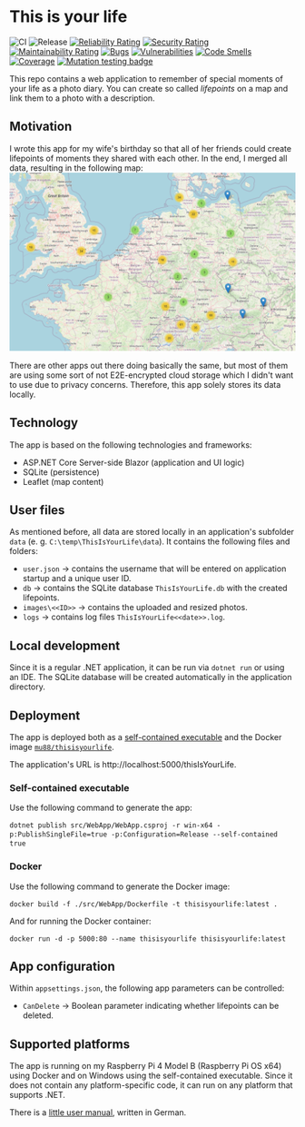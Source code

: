 ﻿# This is your life
![CI](https://github.com/mu88/ThisIsYourLife/workflows/CI/badge.svg)
![Release](https://github.com/mu88/ThisIsYourLife/workflows/Release/badge.svg)
[![Reliability Rating](https://sonarcloud.io/api/project_badges/measure?project=mu88_Project28&metric=reliability_rating)](https://sonarcloud.io/summary/new_code?id=mu88_Project28)
[![Security Rating](https://sonarcloud.io/api/project_badges/measure?project=mu88_Project28&metric=security_rating)](https://sonarcloud.io/summary/new_code?id=mu88_Project28)
[![Maintainability Rating](https://sonarcloud.io/api/project_badges/measure?project=mu88_Project28&metric=sqale_rating)](https://sonarcloud.io/summary/new_code?id=mu88_Project28)
[![Bugs](https://sonarcloud.io/api/project_badges/measure?project=mu88_Project28&metric=bugs)](https://sonarcloud.io/summary/new_code?id=mu88_Project28)
[![Vulnerabilities](https://sonarcloud.io/api/project_badges/measure?project=mu88_Project28&metric=vulnerabilities)](https://sonarcloud.io/summary/new_code?id=mu88_Project28)
[![Code Smells](https://sonarcloud.io/api/project_badges/measure?project=mu88_Project28&metric=code_smells)](https://sonarcloud.io/summary/new_code?id=mu88_Project28)
[![Coverage](https://sonarcloud.io/api/project_badges/measure?project=mu88_Project28&metric=coverage)](https://sonarcloud.io/summary/new_code?id=mu88_Project28)
[![Mutation testing badge](https://img.shields.io/endpoint?style=flat&url=https%3A%2F%2Fbadge-api.stryker-mutator.io%2Fgithub.com%2Fmu88%2FThisIsYourLife%2Fmain)](https://dashboard.stryker-mutator.io/reports/github.com/mu88/ThisIsYourLife/main)

This repo contains a web application to remember of special moments of your life as a photo diary. You can create so called _lifepoints_ on a map and link them to a photo with a description.

## Motivation
I wrote this app for my wife's birthday so that all of her friends could create lifepoints of moments they shared with each other. In the end, I merged all data, resulting in the following map:
![](Screenshot1.png)

There are other apps out there doing basically the same, but most of them are using some sort of not E2E-encrypted cloud storage which I didn't want to use due to privacy concerns. Therefore, this app solely stores its data locally.

## Technology
The app is based on the following technologies and frameworks:
- ASP.NET Core Server-side Blazor (application and UI logic)
- SQLite (persistence)
- Leaflet (map content)

## User files
As mentioned before, all data are stored locally in an application's subfolder `data` (e. g. `C:\temp\ThisIsYourLife\data`). It contains the following files and folders:
- `user.json` → contains the username that will be entered on application startup and a unique user ID.
- `db` → contains the SQLite database `ThisIsYourLife.db` with the created lifepoints.
- `images\<<ID>>` → contains the uploaded and resized photos.
- `logs` → contains log files `ThisIsYourLife<<date>>.log`.

## Local development
Since it is a regular .NET application, it can be run via `dotnet run` or using an IDE. The SQLite database will be created automatically in the application directory.

## Deployment
The app is deployed both as a [self-contained executable](https://docs.microsoft.com/en-us/dotnet/core/deploying/#publish-self-contained) and the Docker image [`mu88/thisisyourlife`](https://hub.docker.com/repository/docker/mu88/thisisyourlife).

The application's URL is http://localhost:5000/thisIsYourLife.

### Self-contained executable
Use the following command to generate the app:
```shell
dotnet publish src/WebApp/WebApp.csproj -r win-x64 -p:PublishSingleFile=true -p:Configuration=Release --self-contained true
```

### Docker
Use the following command to generate the Docker image:
```shell
docker build -f ./src/WebApp/Dockerfile -t thisisyourlife:latest .
```

And for running the Docker container:
```shell
docker run -d -p 5000:80 --name thisisyourlife thisisyourlife:latest
```

## App configuration
Within `appsettings.json`, the following app parameters can be controlled:
- `CanDelete` → Boolean parameter indicating whether lifepoints can be deleted.

## Supported platforms
The app is running on my Raspberry Pi 4 Model B (Raspberry Pi OS x64) using Docker and on Windows using the self-contained executable. Since it does not contain any platform-specific code, it can run on any platform that supports .NET.

There is a [little user manual](docs/manual_DE.md), written in German.